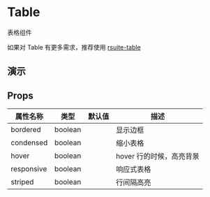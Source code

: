# Table [<i class="icon icon-edit2" ></i>](https://github.com/rsuite/rsuite.github.io/blob/master/src/components/table/index.md)
表格组件

如果对 Table 有更多需求，推荐使用 [rsuite-table](https://rsuitejs.com/rsuite-table)

## 演示

<!--{demo}-->




## Props
属性名称       | 类型      | 默认值 | 描述
---------- | ------- | --- | --
bordered   | boolean |     | 显示边框
condensed  | boolean |     | 缩小表格
hover      | boolean |     | hover 行的时候，高亮背景
responsive | boolean |     | 响应式表格
striped    | boolean |     | 行间隔高亮
